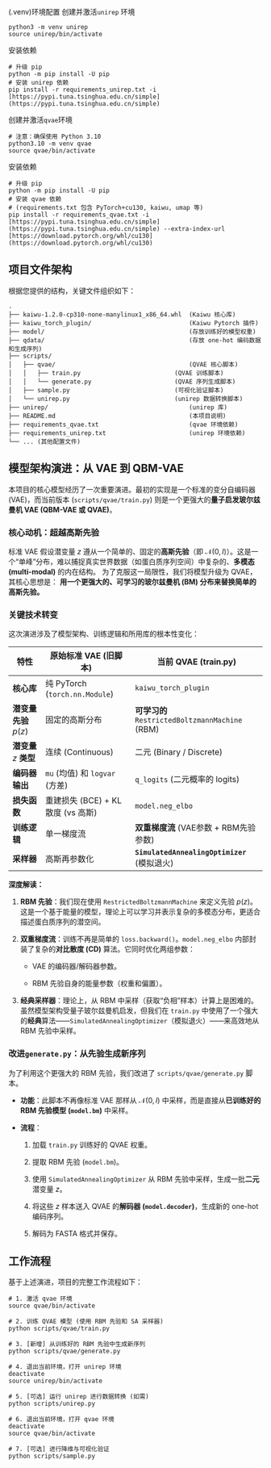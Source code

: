 (.venv)环境配置
创建并激活`unirep` 环境
```
python3 -m venv unirep
source unirep/bin/activate
```
安装依赖
```
# 升级 pip
python -m pip install -U pip
# 安装 unirep 依赖
pip install -r requirements_unirep.txt -i [https://pypi.tuna.tsinghua.edu.cn/simple](https://pypi.tuna.tsinghua.edu.cn/simple)
```
创建并激活`qvae`环境
```
# 注意：确保使用 Python 3.10
python3.10 -m venv qvae
source qvae/bin/activate
```
安装依赖
```
# 升级 pip
python -m pip install -U pip
# 安装 qvae 依赖
# (requirements.txt 包含 PyTorch+cu130, kaiwu, umap 等)
pip install -r requirements_qvae.txt -i [https://pypi.tuna.tsinghua.edu.cn/simple](https://pypi.tuna.tsinghua.edu.cn/simple) --extra-index-url [https://download.pytorch.org/whl/cu130](https://download.pytorch.org/whl/cu130)
```
## 项目文件架构
根据您提供的结构，关键文件组织如下：
```
.
├── kaiwu-1.2.0-cp310-none-manylinux1_x86_64.whl  (Kaiwu 核心库)
├── kaiwu_torch_plugin/                           (Kaiwu Pytorch 插件)
├── model/                                        (存放训练好的模型权重)
├── qdata/                                        (存放 one-hot 编码数据和生成序列)
├── scripts/
│   ├── qvae/                                     (QVAE 核心脚本)
│   │   ├── train.py                          (QVAE 训练脚本)
│   │   └── generate.py                       (QVAE 序列生成脚本)
│   ├── sample.py                             (可视化验证脚本)
│   └── unirep.py                             (unirep 数据转换脚本)
├── unirep/                                       (unirep 库)
├── README.md                                     (本项目说明)
├── requirements_qvae.txt                         (qvae 环境依赖)
├── requirements_unirep.txt                       (unirep 环境依赖)
└── ... (其他配置文件)
```
## 模型架构演进：从 VAE 到 QBM-VAE
本项目的核心模型经历了一次重要演进。最初的实现是一个标准的变分自编码器 (VAE)，而当前版本 (`scripts/qvae/train.py`) 则是一个更强大的**量子启发玻尔兹曼机 VAE (QBM-VAE 或 QVAE)**。
### 核心动机：超越高斯先验
标准 VAE 假设潜变量 $z$ 遵从一个简单的、固定的**高斯先验**（即 $\mathcal{N}(0, I)$）。这是一个“单峰”分布，难以捕捉真实世界数据（如蛋白质序列空间）中复杂的、**多模态 (multi-modal)** 的内在结构。
为了克服这一局限性，我们将模型升级为 QVAE，其核心思想是：
**用一个更强大的、可学习的玻尔兹曼机 (BM) 分布来替换简单的高斯先验。**
### 关键技术转变
这次演进涉及了模型架构、训练逻辑和所用库的根本性变化：

| **特性**             | **原始标准 VAE (旧脚本)**            | **当前 QVAE (train.py)**                      |
| ------------------ | ----------------------------- | ------------------------------------------- |
| **核心库**            | 纯 PyTorch (`torch.nn.Module`) | `kaiwu_torch_plugin`                        |
| **潜变量先验** $p(z)$   | 固定的高斯分布                       | **可学习的** `RestrictedBoltzmannMachine` (RBM) |
| **潜变量** $z$ **类型** | 连续 (Continuous)               | 二元 (Binary / Discrete)                      |
| **编码器输出**          | `mu` (均值) 和 `logvar` (方差)     | `q_logits` (二元概率的 logits)                   |
| **损失函数**           | 重建损失 (BCE) + KL 散度 (vs 高斯)    | `model.neg_elbo`                            |
| **训练逻辑**           | 单一梯度流                         | **双重梯度流** (VAE参数 + RBM先验参数)                 |
| **采样器**            | 高斯再参数化                        | **`SimulatedAnnealingOptimizer`** (模拟退火)    |

**深度解读：**
1. **RBM 先验**：我们现在使用 `RestrictedBoltzmannMachine` 来定义先验 $p(z)$。这是一个基于能量的模型，理论上可以学习并表示复杂的多模态分布，更适合描述蛋白质序列的潜空间。
    
2. **双重梯度流**：训练不再是简单的 `loss.backward()`。`model.neg_elbo` 内部封装了复杂的**对比散度 (CD)** 算法。它同时优化两组参数：
    
    - VAE 的编码器/解码器参数。
        
    - RBM 先验自身的能量参数（权重和偏置）。
        
3. **经典采样器**：理论上，从 RBM 中采样（获取“负相”样本）计算上是困难的。虽然模型架构受量子玻尔兹曼机启发，但我们在 `train.py` 中使用了一个强大的**经典**算法——`SimulatedAnnealingOptimizer`（模拟退火）——来高效地从 RBM 先验中采样。
    
### 改进`generate.py`：从先验生成新序列

为了利用这个更强大的 RBM 先验，我们改进了 `scripts/qvae/generate.py` 脚本。
- **功能**：此脚本不再像标准 VAE 那样从 $\mathcal{N}(0, I)$ 中采样，而是直接从**已训练好的 RBM 先验模型 (`model.bm`)** 中采样。
    
- **流程**：
    
    1. 加载 `train.py` 训练好的 QVAE 权重。
        
    2. 提取 RBM 先验 (`model.bm`)。
        
    3. 使用 `SimulatedAnnealingOptimizer` 从 RBM 先验中采样，生成一批**二元**潜变量 $z$。
        
    4. 将这些 $z$ 样本送入 QVAE 的**解码器 (`model.decoder`)**，生成新的 one-hot 编码序列。
        
    5. 解码为 FASTA 格式并保存。
        
## 工作流程
基于上述演进，项目的完整工作流程如下：
```
# 1. 激活 qvae 环境
source qvae/bin/activate

# 2. 训练 QVAE 模型 (使用 RBM 先验和 SA 采样器)
python scripts/qvae/train.py

# 3. [新增] 从训练好的 RBM 先验中生成新序列
python scripts/qvae/generate.py

# 4. 退出当前环境，打开 unirep 环境
deactivate
source unirep/bin/activate

# 5. [可选] 运行 unirep 进行数据转换 (如需)
python scripts/unirep.py

# 6. 退出当前环境，打开 qvae 环境
deactivate
source qvae/bin/activate

# 7. [可选] 进行降维与可视化验证
python scripts/sample.py
```
